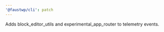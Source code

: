 ```yaml
---
'@faustwp/cli': patch
---
```


Adds block_editor_utils and experimental_app_router to telemetry events.
